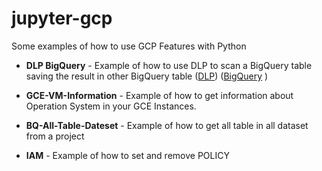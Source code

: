 # jupyter-gcp
Some examples of how to use GCP Features with Python

 - **DLP BigQuery** - Example of how to use DLP to scan a BigQuery table saving the result in other BigQuery table ([DLP](https://cloud.google.com/dlp/)) ([BigQuery](https://cloud.google.com/bigquery/) )


 - **GCE-VM-Information** - Example of how to get information about Operation System in your GCE Instances.

 - **BQ-All-Table-Dateset** - Example of how to get all table in all dataset from a project

 - **IAM** - Example of how to set and remove POLICY

